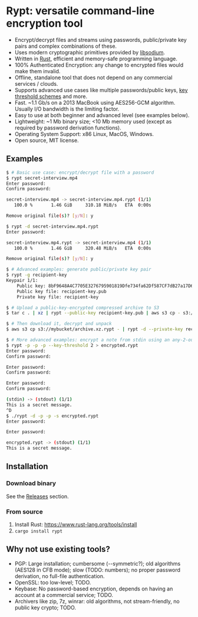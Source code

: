 <!-- TODO: build badges -->

# Rypt: versatile command-line encryption tool
 * Encrypt/decrypt files and streams using passwords, public/private key pairs and complex combinations of these.
 * Uses modern cryptographic primitives provided by [libsodium](https://libsodium.gitbook.io/doc/).  
 * Written in [Rust](https://www.rust-lang.org/), efficient and memory-safe programming language.
 * 100% Authenticated Encryption: any change to encrypted files would make them invalid.
 * Offline, standalone tool that does not depend on any commercial services / clouds.
 * Supports advanced use cases like multiple passwords/public keys, [key threshold schemes](https://en.wikipedia.org/wiki/Secret_sharing) and more.
 * Fast. ~1.1 Gb/s on a 2013 MacBook using AES256-GCM algorithm. Usually I/O bandwidth is the limiting factor.
 * Easy to use at both beginner and advanced level (see examples below).
 * Lightweight: ~1 Mb binary size; <10 Mb memory used (except as required by password derivation functions).
 * Operating System Support: x86 Linux, MacOS, Windows.
 * Open source, MIT license.

## Examples
```bash
$ # Basic use case: encrypt/decrypt file with a password
$ rypt secret-interview.mp4 
Enter password: 
Confirm password: 

secret-interview.mp4 -> secret-interview.mp4.rypt (1/1)
   100.0 %       1.46 GiB     310.18 MiB/s   ETA  0:00s

Remove original file(s)? [y/N]: y

$ rypt -d secret-interview.mp4.rypt 
Enter password: 

secret-interview.mp4.rypt -> secret-interview.mp4 (1/1)
   100.0 %       1.46 GiB     320.48 MiB/s   ETA  0:00s

Remove original file(s)? [y/N]: y

$ # Advanced examples: generate public/private key pair
$ rypt -g recipient-key
Keypair 1/1:
    Public key: 8bF9648A4C7705E3276795901819Dfe734fa62Df587CF7dB27a17D6FD0d5012c
    Public key file: recipient-key.pub
    Private key file: recipient-key

$ # Upload a public-key-encrypted compressed archive to S3
$ tar c . | xz | rypt --public-key recipient-key.pub | aws s3 cp - s3://mybucket/archive.xz.rypt

$ # Then download it, decrypt and unpack
$ aws s3 cp s3://mybucket/archive.xz.rypt - | rypt -d --private-key recipient-key | xz -d | tar x

$ # More advanced examples: encrypt a note from stdin using an any-2-out-of-3 passwords threshold scheme
$ rypt -p -p -p --key-threshold 2 > encrypted.rypt
Enter password: 
Confirm password: 

Enter password: 
Confirm password: 

Enter password: 
Confirm password: 

(stdin) -> (stdout) (1/1)
This is a secret message.
^D
$ ./rypt -d -p -p -s encrypted.rypt
Enter password: 

Enter password: 

encrypted.rypt -> (stdout) (1/1)
This is a secret message.

```

## Installation
### Download binary
See the [Releases](https://github.com/ashtuchkin/rypt/releases) section.

### From source
 1. Install Rust: https://www.rust-lang.org/tools/install
 2. `cargo install rypt`

## Why not use existing tools?
 * PGP: Large installation; cumbersome (--symmetric?); old algorithms (AES128 in CFB mode); slow (TODO: numbers); no proper password derivation, no full-file authentication.
 * OpenSSL: too low-level; TODO.
 * Keybase: No password-based encryption, depends on having an account at a commercial service; TODO.
 * Archivers like zip, 7z, winrar: old algorithms, not stream-friendly, no public key crypto; TODO.

